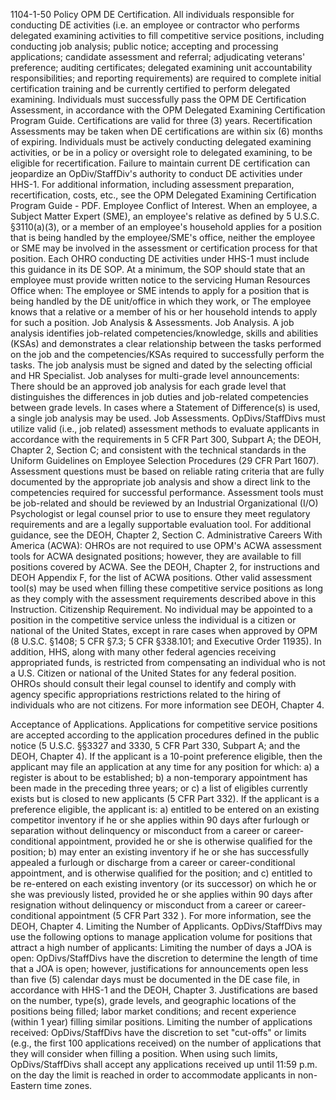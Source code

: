 1104-1-50 Policy
OPM DE Certification. All individuals responsible for conducting DE activities (i.e. an employee or contractor who performs delegated examining activities to fill competitive service positions, including conducting job analysis; public notice; accepting and processing applications; candidate assessment and referral; adjudicating veterans' preference; auditing certificates; delegated examining unit accountability responsibilities; and reporting requirements) are required to complete initial certification training and be currently certified to perform delegated examining. Individuals must successfully pass the OPM DE Certification Assessment, in accordance with the OPM Delegated Examining Certification Program Guide. Certifications are valid for three (3) years. Recertification Assessments may be taken when DE certifications are within six (6) months of expiring. Individuals must be actively conducting delegated examining activities, or be in a policy or oversight role to delegated examining, to be eligible for recertification. Failure to maintain current DE certification can jeopardize an OpDiv/StaffDiv's authority to conduct DE activities under HHS-1. For additional information, including assessment preparation, recertification, costs, etc., see the OPM Delegated Examining Certification Program Guide - PDF.
Employee Conflict of Interest. When an employee, a Subject Matter Expert (SME), an employee's relative as defined by 5 U.S.C. §3110(a)(3), or a member of an employee's household applies for a position that is being handled by the employee/SME's office, neither the employee or SME may be involved in the assessment or certification process for that position. Each OHRO conducting DE activities under HHS-1 must include this guidance in its DE SOP. At a minimum, the SOP should state that an employee must provide written notice to the servicing Human Resources Office when:
The employee or SME intends to apply for a position that is being handled by the DE unit/office in which they work, or
The employee knows that a relative or a member of his or her household intends to apply for such a position.
Job Analysis & Assessments.
Job Analysis.
A job analysis identifies job-related competencies/knowledge, skills and abilities (KSAs) and demonstrates a clear relationship between the tasks performed on the job and the competencies/KSAs required to successfully perform the tasks. The job analysis must be signed and dated by the selecting official and HR Specialist.
Job analyses for multi-grade level announcements: There should be an approved job analysis for each grade level that distinguishes the differences in job duties and job-related competencies between grade levels. In cases where a Statement of Difference(s) is used, a single job analysis may be used.
Job Assessments.
OpDivs/StaffDivs must utilize valid (i.e., job related) assessment methods to evaluate applicants in accordance with the requirements in 5 CFR Part 300, Subpart A; the DEOH, Chapter 2, Section C; and consistent with the technical standards in the Uniform Guidelines on Employee Selection Procedures (29 CFR Part 1607). Assessment questions must be based on reliable rating criteria that are fully documented by the appropriate job analysis and show a direct link to the competencies required for successful performance. Assessment tools must be job-related and should be reviewed by an Industrial Organizational (I/O) Psychologist or legal counsel prior to use to ensure they meet regulatory requirements and are a legally supportable evaluation tool. For additional guidance, see the DEOH, Chapter 2, Section C.
Administrative Careers With America (ACWA): OHROs are not required to use OPM's ACWA assessment tools for ACWA designated positions; however, they are available to fill positions covered by ACWA. See the DEOH, Chapter 2, for instructions and DEOH Appendix F, for the list of ACWA positions. Other valid assessment tool(s) may be used when filling these competitive service positions as long as they comply with the assessment requirements described above in this Instruction.
Citizenship Requirement. No individual may be appointed to a position in the competitive service unless the individual is a citizen or national of the United States, except in rare cases when approved by OPM (8 U.S.C. §1408; 5 CFR §7.3; 5 CFR §338.101; and Executive Order 11935). In addition, HHS, along with many other federal agencies receiving appropriated funds, is restricted from compensating an individual who is not a U.S. Citizen or national of the United States for any federal position. OHROs should consult their legal counsel to identify and comply with agency specific appropriations restrictions related to the hiring of individuals who are not citizens. For more information see DEOH, Chapter 4.

Acceptance of Applications.
Applications for competitive service positions are accepted according to the application procedures defined in the public notice (5 U.S.C. §§3327 and 3330, 5 CFR Part 330, Subpart A; and the DEOH, Chapter 4).
If the applicant is a 10-point preference eligible, then the applicant may file an application at any time for any position for which: a) a register is about to be established; b) a non-temporary appointment has been made in the preceding three years; or c) a list of eligibles currently exists but is closed to new applicants (5 CFR Part 332).
If the applicant is a preference eligible, the applicant is: a) entitled to be entered on an existing competitor inventory if he or she applies within 90 days after furlough or separation without delinquency or misconduct from a career or career-conditional appointment, provided he or she is otherwise qualified for the position; b) may enter an existing inventory if he or she has successfully appealed a furlough or discharge from a career or career-conditional appointment, and is otherwise qualified for the position; and c) entitled to be re-entered on each existing inventory (or its successor) on which he or she was previously listed, provided he or she applies within 90 days after resignation without delinquency or misconduct from a career or career-conditional appointment (5 CFR Part 332 ). For more information, see the DEOH, Chapter 4.
Limiting the Number of Applicants. OpDivs/StaffDivs may use the following options to manage application volume for positions that attract a high number of applicants:
Limiting the number of days a JOA is open: OpDivs/StaffDivs have the discretion to determine the length of time that a JOA is open; however, justifications for announcements open less than five (5) calendar days must be documented in the DE case file, in accordance with HHS-1 and the DEOH, Chapter 3. Justifications are based on the number, type(s), grade levels, and geographic locations of the positions being filled; labor market conditions; and recent experience (within 1 year) filling similar positions.
Limiting the number of applications received: OpDivs/StaffDivs have the discretion to set "cut-offs" or limits (e.g., the first 100 applications received) on the number of applications that they will consider when filling a position. When using such limits, OpDivs/StaffDivs shall accept any applications received up until 11:59 p.m. on the day the limit is reached in order to accommodate applicants in non-Eastern time zones.
